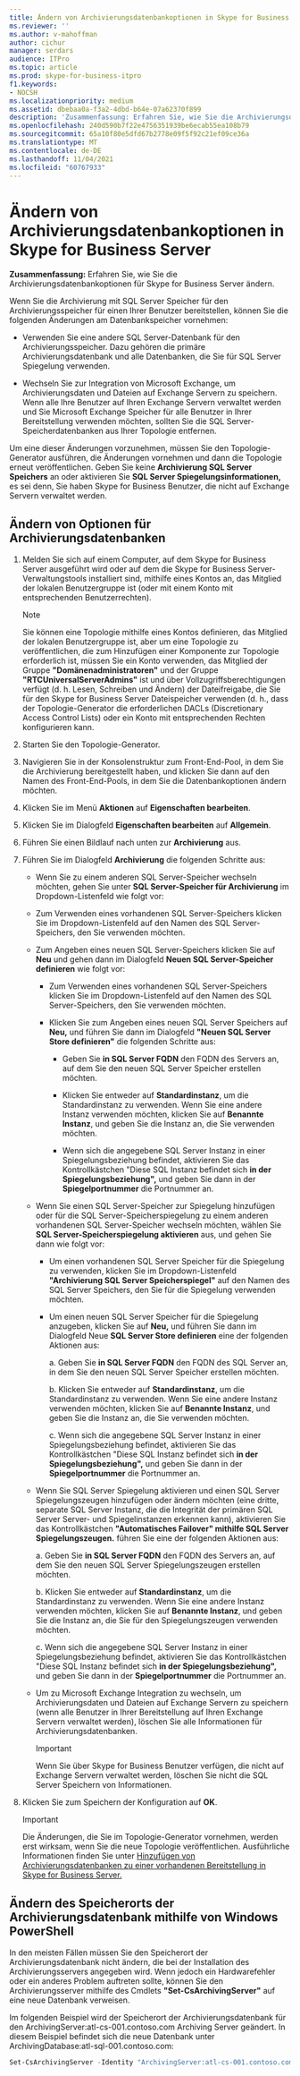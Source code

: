 ```yaml
---
title: Ändern von Archivierungsdatenbankoptionen in Skype for Business Server
ms.reviewer: ''
ms.author: v-mahoffman
author: cichur
manager: serdars
audience: ITPro
ms.topic: article
ms.prod: skype-for-business-itpro
f1.keywords:
- NOCSH
ms.localizationpriority: medium
ms.assetid: dbebaa0a-f3a2-4dbd-b64e-07a62370f899
description: 'Zusammenfassung: Erfahren Sie, wie Sie die Archivierungsdatenbankoptionen für Skype for Business Server ändern.'
ms.openlocfilehash: 240d590b7f22e4756351939be6ecab55ea108b79
ms.sourcegitcommit: 65a10f80e5dfd67b2778e09f5f92c21ef09ce36a
ms.translationtype: MT
ms.contentlocale: de-DE
ms.lasthandoff: 11/04/2021
ms.locfileid: "60767933"
---
```

# <a name="change-archiving-database-options-in-skype-for-business-server"></a>Ändern von Archivierungsdatenbankoptionen in Skype for Business Server

**Zusammenfassung:** Erfahren Sie, wie Sie die Archivierungsdatenbankoptionen für Skype for Business Server ändern.
  
Wenn Sie die Archivierung mit SQL Server Speicher für den Archivierungsspeicher für einen Ihrer Benutzer bereitstellen, können Sie die folgenden Änderungen am Datenbankspeicher vornehmen:
  
- Verwenden Sie eine andere SQL Server-Datenbank für den Archivierungsspeicher. Dazu gehören die primäre Archivierungsdatenbank und alle Datenbanken, die Sie für SQL Server Spiegelung verwenden.
    
- Wechseln Sie zur Integration von Microsoft Exchange, um Archivierungsdaten und Dateien auf Exchange Servern zu speichern. Wenn alle Ihre Benutzer auf Ihren Exchange Servern verwaltet werden und Sie Microsoft Exchange Speicher für alle Benutzer in Ihrer Bereitstellung verwenden möchten, sollten Sie die SQL Server-Speicherdatenbanken aus Ihrer Topologie entfernen. 
    
Um eine dieser Änderungen vorzunehmen, müssen Sie den Topologie-Generator ausführen, die Änderungen vornehmen und dann die Topologie erneut veröffentlichen. Geben Sie keine **Archivierung SQL Server Speichers** an oder aktivieren Sie **SQL Server Spiegelungsinformationen,** es sei denn, Sie haben Skype for Business Benutzer, die nicht auf Exchange Servern verwaltet werden.
  
## <a name="change-archiving-database-options"></a>Ändern von Optionen für Archivierungsdatenbanken

1. Melden Sie sich auf einem Computer, auf dem Skype for Business Server ausgeführt wird oder auf dem die Skype for Business Server-Verwaltungstools installiert sind, mithilfe eines Kontos an, das Mitglied der lokalen Benutzergruppe ist (oder mit einem Konto mit entsprechenden Benutzerrechten).
    
    > [!NOTE]
    > Sie können eine Topologie mithilfe eines Kontos definieren, das Mitglied der lokalen Benutzergruppe ist, aber um eine Topologie zu veröffentlichen, die zum Hinzufügen einer Komponente zur Topologie erforderlich ist, müssen Sie ein Konto verwenden, das Mitglied der Gruppe **"Domänenadministratoren"** und der Gruppe **"RTCUniversalServerAdmins"** ist und über Vollzugriffsberechtigungen verfügt (d. h.  Lesen, Schreiben und Ändern) der Dateifreigabe, die Sie für den Skype for Business Server Dateispeicher verwenden (d. h., dass der Topologie-Generator die erforderlichen DACLs (Discretionary Access Control Lists) oder ein Konto mit entsprechenden Rechten konfigurieren kann.
  
2. Starten Sie den Topologie-Generator.
    
3. Navigieren Sie in der Konsolenstruktur zum Front-End-Pool, in dem Sie die Archivierung bereitgestellt haben, und klicken Sie dann auf den Namen des Front-End-Pools, in dem Sie die Datenbankoptionen ändern möchten.
    
4. Klicken Sie im Menü **Aktionen** auf **Eigenschaften bearbeiten**. 
    
5. Klicken Sie im Dialogfeld **Eigenschaften bearbeiten** auf **Allgemein**.
    
6. Führen Sie einen Bildlauf nach unten zur **Archivierung** aus.
    
7. Führen Sie im Dialogfeld **Archivierung** die folgenden Schritte aus:
    
   - Wenn Sie zu einem anderen SQL Server-Speicher wechseln möchten, gehen Sie unter **SQL Server-Speicher für Archivierung** im Dropdown-Listenfeld wie folgt vor:
    
   - Zum Verwenden eines vorhandenen SQL Server-Speichers klicken Sie im Dropdown-Listenfeld auf den Namen des SQL Server-Speichers, den Sie verwenden möchten.
    
   - Zum Angeben eines neuen SQL Server-Speichers klicken Sie auf **Neu** und gehen dann im Dialogfeld **Neuen SQL Server-Speicher definieren** wie folgt vor:
    
     - Zum Verwenden eines vorhandenen SQL Server-Speichers klicken Sie im Dropdown-Listenfeld auf den Namen des SQL Server-Speichers, den Sie verwenden möchten.
    
     - Klicken Sie zum Angeben eines neuen SQL Server Speichers auf **Neu,** und führen Sie dann im Dialogfeld **"Neuen SQL Server Store definieren"** die folgenden Schritte aus:
    
       - Geben Sie **in SQL Server FQDN** den FQDN des Servers an, auf dem Sie den neuen SQL Server Speicher erstellen möchten.
    
       - Klicken Sie entweder auf **Standardinstanz**, um die Standardinstanz zu verwenden. Wenn Sie eine andere Instanz verwenden möchten, klicken Sie auf **Benannte Instanz**, und geben Sie die Instanz an, die Sie verwenden möchten.
    
       - Wenn sich die angegebene SQL Server Instanz in einer Spiegelungsbeziehung befindet, aktivieren Sie das Kontrollkästchen "Diese SQL Instanz befindet sich **in der Spiegelungsbeziehung",** und geben Sie dann in der **Spiegelportnummer** die Portnummer an.
    
   - Wenn Sie einen SQL Server-Speicher zur Spiegelung hinzufügen oder für die SQL Server-Speicherspiegelung zu einem anderen vorhandenen SQL Server-Speicher wechseln möchten, wählen Sie **SQL Server-Speicherspiegelung aktivieren** aus, und gehen Sie dann wie folgt vor:
    
     - Um einen vorhandenen SQL Server Speicher für die Spiegelung zu verwenden, klicken Sie im Dropdown-Listenfeld **"Archivierung SQL Server Speicherspiegel"** auf den Namen des SQL Server Speichers, den Sie für die Spiegelung verwenden möchten.
    
     - Um einen neuen SQL Server Speicher für die Spiegelung anzugeben, klicken Sie auf **Neu,** und führen Sie dann im Dialogfeld Neue **SQL Server Store definieren** eine der folgenden Aktionen aus:
    
       a. Geben Sie **in SQL Server FQDN** den FQDN des SQL Server an, in dem Sie den neuen SQL Server Speicher erstellen möchten.
    
       b. Klicken Sie entweder auf **Standardinstanz**, um die Standardinstanz zu verwenden. Wenn Sie eine andere Instanz verwenden möchten, klicken Sie auf **Benannte Instanz**, und geben Sie die Instanz an, die Sie verwenden möchten.
    
       c. Wenn sich die angegebene SQL Server Instanz in einer Spiegelungsbeziehung befindet, aktivieren Sie das Kontrollkästchen "Diese SQL Instanz befindet sich **in der Spiegelungsbeziehung",** und geben Sie dann in der **Spiegelportnummer** die Portnummer an.
    
   - Wenn Sie SQL Server Spiegelung aktivieren und einen SQL Server Spiegelungszeugen hinzufügen oder ändern möchten (eine dritte, separate SQL Server Instanz, die die Integrität der primären SQL Server Server- und Spiegelinstanzen erkennen kann), aktivieren Sie das Kontrollkästchen **"Automatisches Failover" mithilfe SQL Server Spiegelungszeugen.**  führen Sie eine der folgenden Aktionen aus:
    
      a. Geben Sie **in SQL Server FQDN** den FQDN des Servers an, auf dem Sie den neuen SQL Server Spiegelungszeugen erstellen möchten.
    
      b. Klicken Sie entweder auf **Standardinstanz**, um die Standardinstanz zu verwenden. Wenn Sie eine andere Instanz verwenden möchten, klicken Sie auf **Benannte Instanz**, und geben Sie die Instanz an, die Sie für den Spiegelungszeugen verwenden möchten.
    
      c. Wenn sich die angegebene SQL Server Instanz in einer Spiegelungsbeziehung befindet, aktivieren Sie das Kontrollkästchen "Diese SQL Instanz befindet sich **in der Spiegelungsbeziehung",** und geben Sie dann in der **Spiegelportnummer** die Portnummer an.
    
   - Um zu Microsoft Exchange Integration zu wechseln, um Archivierungsdaten und Dateien auf Exchange Servern zu speichern (wenn alle Benutzer in Ihrer Bereitstellung auf Ihren Exchange Servern verwaltet werden), löschen Sie alle Informationen für Archivierungsdatenbanken.
    
     > [!IMPORTANT]
     > Wenn Sie über Skype for Business Benutzer verfügen, die nicht auf Exchange Servern verwaltet werden, löschen Sie nicht die SQL Server Speichern von Informationen. 
  
8. Klicken Sie zum Speichern der Konfiguration auf **OK**.
    
    > [!IMPORTANT]
    > Die Änderungen, die Sie im Topologie-Generator vornehmen, werden erst wirksam, wenn Sie die neue Topologie veröffentlichen. Ausführliche Informationen finden Sie unter [Hinzufügen von Archivierungsdatenbanken zu einer vorhandenen Bereitstellung in Skype for Business Server.](../../deploy/deploy-archiving/add-archiving-databases.md) 
  
## <a name="change-the-location-of-the-archiving-database-by-using-windows-powershell"></a>Ändern des Speicherorts der Archivierungsdatenbank mithilfe von Windows PowerShell

In den meisten Fällen müssen Sie den Speicherort der Archivierungsdatenbank nicht ändern, die bei der Installation des Archivierungsservers angegeben wird. Wenn jedoch ein Hardwarefehler oder ein anderes Problem auftreten sollte, können Sie den Archivierungsserver mithilfe des Cmdlets **"Set-CsArchivingServer"** auf eine neue Datenbank verweisen.
  
Im folgenden Beispiel wird der Speicherort der Archivierungsdatenbank für den ArchivingServer:atl-cs-001.contoso.com Archiving Server geändert. In diesem Beispiel befindet sich die neue Datenbank unter ArchivingDatabase:atl-sql-001.contoso.com:
  
```PowerShell
Set-CsArchivingServer -Identity "ArchivingServer:atl-cs-001.contoso.com" -ArchivingDatabase "ArchivingDatabase:atl-sql-001.contoso.com"
```


